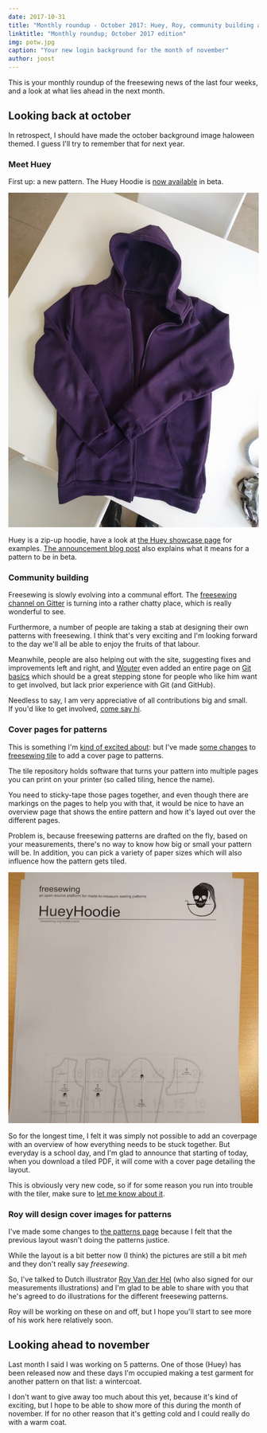 ```yaml
---
date: 2017-10-31
title: "Monthly roundup - October 2017: Huey, Roy, community building and pattern cover pages"
linktitle: "Monthly roundup; October 2017 edition"
img: potw.jpg
caption: "Your new login background for the month of november"
author: joost
---
```


This is your monthly roundup of the freesewing news of the last four weeks, and a look at what lies ahead in the next month.

## Looking back at october

In retrospect, I should have made the october background image haloween themed. I guess I'll try to remember that for next year.

### Meet Huey

First up: a new pattern. The Huey Hoodie is [now available](/patterns/huey) in beta.

![Hi everyone, I am Huey](huey.jpg)

Huey is a zip-up hoodie, have a look at [the Huey showcase page](/showcase/pattern/huey) for examples. [The announcement blog post](/blog/huey-hoodie-beta/) also explains what it means for a pattern to be in beta.

### Community building

Freesewing is slowly evolving into a communal effort. The [freesewing channel on Gitter](https://gitter.im/freesewing/chat) is turning into a rather chatty place, which is really wonderful to see.

Furthermore, a number of people are taking a stab at designing their own patterns with freesewing. I think that's very exciting and I'm looking forward to the day we'll all be able to enjoy the fruits of that labour.

Meanwhile, people are also helping out with the site, suggesting fixes and improvements left and right, and [Wouter](/users/xdpug) even added an entire page on [Git basics](/docs/git-basics) which should be a great stepping stone for people who like him want to get involved, but lack prior experience with Git (and GitHub).

Needless to say, I am very appreciative of all contributions big and small.  
If you'd like to get involved, [come say hi](https://gitter.im/freesewing/chat).

### Cover pages for patterns

This is something I'm [kind of excited about](https://www.instagram.com/p/Ba6qVTFDZv_/): but I've made [some changes](https://github.com/freesewing/tile/commit/9d2b11e7a9f0d08b890a04eced989f0b432d2c53) to [freesewing tile](https://github.com/freesewing/tile) to add a cover page to patterns.

The tile repository holds software that turns your pattern into multiple pages you can print on your printer (so called tiling, hence the name).

You need to sticky-tape those pages together, and even though there are markings on the pages to help you with that, it would be nice to have an overview page that shows the entire pattern and how it's layed out over the different pages.

Problem is, because freesewing patterns are drafted on the fly, based on your measurements, there's no way to know how big or small your pattern will be. In addition, you can pick a variety of paper sizes which will also influence how the pattern gets tiled.

![Turns out, you can add a coverpage is wrestle long enough with PostScript](tile.jpg)

So for the longest time, I felt it was simply not possible to add an coverpage with an overview of how everything needs to be stuck together. But everyday is a school day, and I'm glad to announce that starting of today, when you download a tiled PDF, it will come with a cover page detailing the layout.

This is obviously very new code, so if for some reason you run into trouble with the tiler, make sure to [let me know about it](https://github.com/freesewing/tile/issues/new).

### Roy will design cover images for patterns

I've made some changes to [the patterns page](/patterns/) because I felt that the previous layout wasn't doing the patterns justice.

While the layout is a bit better now (I think) the pictures are still a bit *meh* and they don't really say *freesewing*.

So, I've talked to Dutch illustrator [Roy Van der Hel](https://royvdhel-art.deviantart.com/) (who also signed for our measurements illustrations) and I'm glad to be able to share with you that he's agreed to do illustrations for the different freesewing patterns.

Roy will be working on these on and off, but I hope you'll start to see more of his work here relatively soon.

## Looking ahead to november

Last month I said I was working on 5 patterns. One of those (Huey) has been released now and these days I'm occupied making a test garment for another pattern on that list: a wintercoat.

I don't want to give away too much about this yet, because it's kind of exciting, but I hope to be able to show more of this during the month of november. If for no other reason that it's getting cold and I could really do with a warm coat.